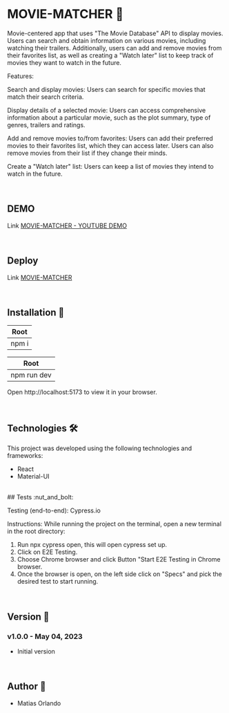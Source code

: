 # MOVIE-MATCHER 🎥

Movie-centered app that uses "The Movie Database" API to display movies. Users can search and obtain information on various movies, including watching their trailers. Additionally, users can add and remove movies from their favorites list, as well as creating a "Watch later" list to keep track of movies they want to watch in the future.

Features:

Search and display movies: Users can search for specific movies that match their search criteria.

Display details of a selected movie: Users can access comprehensive information about a particular movie, such as the plot summary, type of genres, trailers and ratings.

Add and remove movies to/from favorites: Users can add their preferred movies to their favorites list, which they can access later. Users can also remove movies from their list if they change their minds.

Create a "Watch later" list: Users can keep a list of movies they intend to watch in the future.

<br>

## DEMO

Link <a href="https://www.youtube.com/watch?v=_W35mSvpBTA">MOVIE-MATCHER - YOUTUBE DEMO</a>

<br>

## Deploy

Link <a href="https://movie-matcher.vercel.app/">MOVIE-MATCHER</a>

<br>

## Installation :hammer:

| Root
|---------
| npm i

| Root
|---------
| npm run dev

Open http://localhost:5173 to view it in your browser.

<br>

## Technologies 🛠️

This project was developed using the following technologies and frameworks:

<ul>
<li>React</li>
<li>Material-UI</li>
</ul>

<br>
## Tests :nut_and_bolt:

Testing (end-to-end): Cypress.io

Instructions: While running the project on the terminal, open a new terminal in the root directory:

<ol>
<li>Run npx cypress open, this will open cypress set up.</li>
<li>Click on E2E Testing.</li>
<li>Choose Chrome browser and click Button "Start E2E Testing in Chrome browser.</li>
<li>Once the browser is open, on the left side click on "Specs" and pick the desired test to start running.</li>
</ol>

<br>

## Version :pencil:

### v1.0.0 - May 04, 2023

- Initial version

<br>

## Author :rocket:

- Matias Orlando
